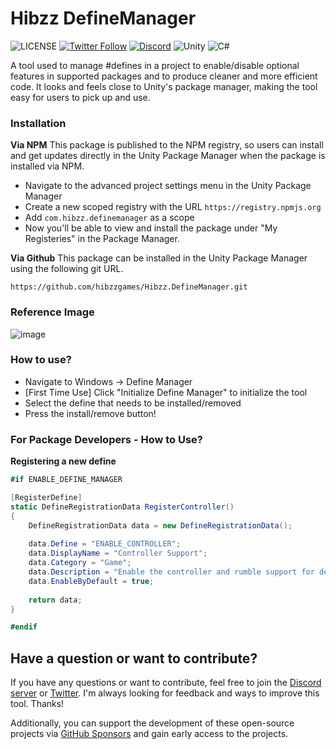 # Hibzz DefineManager

![LICENSE](https://img.shields.io/badge/LICENSE-CC--BY--4.0-ee5b32?style=for-the-badge) [![Twitter Follow](https://img.shields.io/badge/follow-%40hibzzgames-1DA1f2?logo=twitter&style=for-the-badge)](https://twitter.com/hibzzgames) [![Discord](https://img.shields.io/discord/695898694083412048?color=788bd9&label=DIscord&style=for-the-badge)](https://discord.gg/YXdJ8cZngB) ![Unity](https://img.shields.io/badge/unity-%23000000.svg?style=for-the-badge&logo=unity&logoColor=white) ![C#](https://img.shields.io/badge/c%23-%23239120.svg?style=for-the-badge&logo=c-sharp&logoColor=white)

 A tool used to manage #defines in a project to enable/disable optional features in supported packages and to produce cleaner and more efficient code. It looks and feels close to Unity's package manager, making the tool easy for users to pick up and use.
 
 ### Installation
**Via NPM**
This package is published to the NPM registry, so users can install and get updates directly in the Unity Package Manager when the package is installed via NPM.
- Navigate to the advanced project settings menu in the Unity Package Manager
- Create a new scoped registry with the URL `https://registry.npmjs.org`
- Add `com.hibzz.definemanager` as a scope
- Now you'll be able to view and install the package under "My Registeries" in the Package Manager.

**Via Github**
This package can be installed in the Unity Package Manager using the following git URL.
```
https://github.com/hibzzgames/Hibzz.DefineManager.git
```

### Reference Image
![image](https://user-images.githubusercontent.com/37605842/168430623-b73c373e-3397-4b69-a818-10d610f69a4c.png)

### How to use?
- Navigate to Windows -> Define Manager
- [First Time Use] Click "Initialize Define Manager" to initialize the tool
- Select the define that needs to be installed/removed
- Press the install/remove button!

### For Package Developers - How to Use?

**Registering a new define**
```c#
#if ENABLE_DEFINE_MANAGER

[RegisterDefine]
static DefineRegistrationData RegisterController()
{
    DefineRegistrationData data = new DefineRegistrationData();
    
    data.Define = "ENABLE_CONTROLLER";
    data.DisplayName = "Controller Support";
    data.Category = "Game";
    data.Description = "Enable the controller and rumble support for devices that support Xbox controllers. ";
    data.EnableByDefault = true;
    
    return data;
}

#endif
```

## Have a question or want to contribute?
If you have any questions or want to contribute, feel free to join the [Discord server](https://discord.gg/YXdJ8cZngB) or [Twitter](https://twitter.com/hibzzgames). I'm always looking for feedback and ways to improve this tool. Thanks!

Additionally, you can support the development of these open-source projects via [GitHub Sponsors](https://github.com/sponsors/sliptrixx) and gain early access to the projects.


